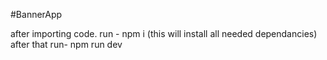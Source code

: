 #BannerApp

after importing code.
run - npm i (this will install all needed dependancies) 
after that run- npm run dev
